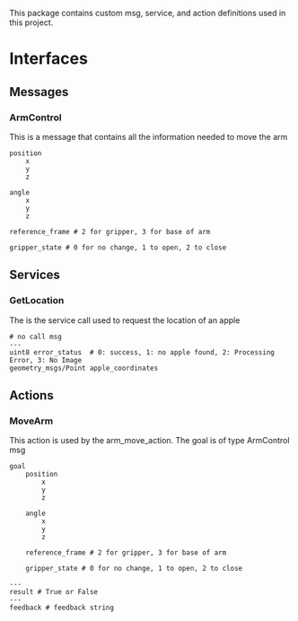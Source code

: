 This package contains custom msg, service, and action definitions used in this project.

# Interfaces

## Messages

### ArmControl

This is a message that contains all the information needed to move the arm

```
position
    x
    y
    z

angle
    x
    y
    z

reference_frame # 2 for gripper, 3 for base of arm

gripper_state # 0 for no change, 1 to open, 2 to close
```

## Services

### GetLocation

The is the service call used to request the location of an apple
```
# no call msg
---
uint8 error_status  # 0: success, 1: no apple found, 2: Processing Error, 3: No Image
geometry_msgs/Point apple_coordinates
```

## Actions

### MoveArm

This action is used by the arm_move_action. The goal is of type ArmControl msg

```
goal
    position
        x
        y
        z

    angle
        x
        y
        z

    reference_frame # 2 for gripper, 3 for base of arm

    gripper_state # 0 for no change, 1 to open, 2 to close

---
result # True or False
---
feedback # feedback string
```